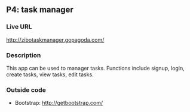 ## P4: task manager

### Live URL
http://zibotaskmanager.gopagoda.com/

### Description

This app can be used to manager tasks. Functions include signup, login, create tasks, view tasks, edit tasks.

### Outside code
* Bootstrap: http://getbootstrap.com/
